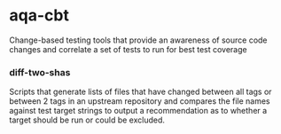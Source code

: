 # aqa-cbt

Change-based testing tools that provide an awareness of source code changes and correlate a set of tests to run for best test coverage

### diff-two-shas
Scripts that generate lists of files that have changed between all tags or between 2 tags in an upstream repository and compares the file names against test target strings to output a recommendation as to whether a target should be run or could be excluded.   


